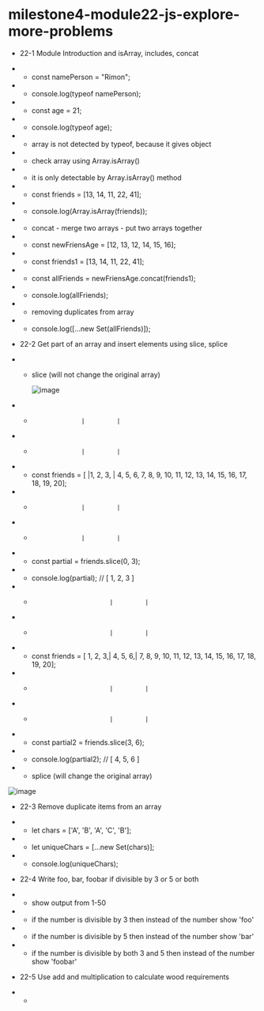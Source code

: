 # milestone4-module22-js-explore-more-problems

- 22-1 Module Introduction and isArray, includes, concat
- - const namePerson = "Rimon";
- - console.log(typeof namePerson);
- - const age = 21;
- - console.log(typeof age);
- - array is not detected by typeof, because it gives object
- - check array using Array.isArray()
- - it is only detectable by Array.isArray() method
- - const friends = [13, 14, 11, 22, 41];
- - console.log(Array.isArray(friends));
- - concat - merge two arrays - put two arrays together
- - const newFriensAge = [12, 13, 12, 14, 15, 16];
- - const friends1 = [13, 14, 11, 22, 41];
- - const allFriends = newFriensAge.concat(friends1);
- - console.log(allFriends);
- - removing duplicates from array
- - console.log([...new Set(allFriends)]);

- 22-2 Get part of an array and insert elements using slice, splice

- - slice (will not change the original array)

    ![image](https://user-images.githubusercontent.com/51745662/183359200-cd68dbb3-aabe-4dab-ab28-80010502f099.png)

- -                   |         |
- -                   |         |
- - const friends = [ |1, 2, 3, | 4, 5, 6, 7, 8, 9, 10, 11, 12, 13, 14, 15, 16, 17, 18, 19, 20];
- -                   |         |
- -                   |         |
- - const partial = friends.slice(0, 3);
- - console.log(partial); // [ 1, 2, 3 ]
- -                           |         |
- -                           |         |
- - const friends = [ 1, 2, 3,| 4, 5, 6,| 7, 8, 9, 10, 11, 12, 13, 14, 15, 16, 17, 18, 19, 20];
- -                           |         |
- -                           |         |
- - const partial2 = friends.slice(3, 6);
- - console.log(partial2); // [ 4, 5, 6 ]

- - splice (will change the original array)

![image](https://user-images.githubusercontent.com/51745662/183361379-47d3d644-9f20-4227-8cc1-c74585ce4f57.png)

- 22-3 Remove duplicate items from an array
- - let chars = ['A', 'B', 'A', 'C', 'B'];
- - let uniqueChars = [...new Set(chars)];
- - console.log(uniqueChars);

- 22-4 Write foo, bar, foobar if divisible by 3 or 5 or both
- - show output from 1-50
- - if the number is divisible by 3 then instead of the number show 'foo'
- - if the number is divisible by 5 then instead of the number show 'bar'
- - if the number is divisible by both 3 and 5 then instead of the number show 'foobar'

- 22-5 Use add and multiplication to calculate wood requirements
- -
